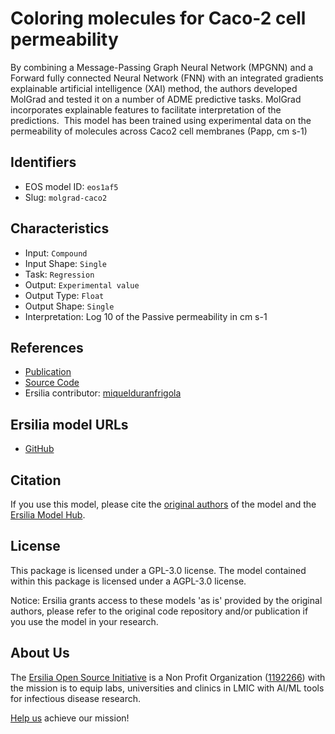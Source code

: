 # Coloring molecules for Caco-2 cell permeability

By combining a Message-Passing Graph Neural Network (MPGNN) and a Forward fully connected Neural Network (FNN) with an integrated gradients explainable artificial intelligence (XAI) method, the authors developed MolGrad and tested it on a number of ADME predictive tasks. MolGrad incorporates explainable features to facilitate interpretation of the predictions.  This model has been trained using experimental data on the permeability of molecules across Caco2 cell membranes (Papp, cm s-1)

## Identifiers

* EOS model ID: `eos1af5`
* Slug: `molgrad-caco2`

## Characteristics

* Input: `Compound`
* Input Shape: `Single`
* Task: `Regression`
* Output: `Experimental value`
* Output Type: `Float`
* Output Shape: `Single`
* Interpretation: Log 10 of the Passive permeability in cm s-1

## References

* [Publication](https://pubs.acs.org/doi/10.1021/acs.jcim.0c01344)
* [Source Code](https://github.com/josejimenezluna/molgrad/)
* Ersilia contributor: [miquelduranfrigola](https://github.com/miquelduranfrigola)

## Ersilia model URLs
* [GitHub](https://github.com/ersilia-os/eos1af5)

## Citation

If you use this model, please cite the [original authors](https://pubs.acs.org/doi/10.1021/acs.jcim.0c01344) of the model and the [Ersilia Model Hub](https://github.com/ersilia-os/ersilia/blob/master/CITATION.cff).

## License

This package is licensed under a GPL-3.0 license. The model contained within this package is licensed under a AGPL-3.0 license.

Notice: Ersilia grants access to these models 'as is' provided by the original authors, please refer to the original code repository and/or publication if you use the model in your research.

## About Us

The [Ersilia Open Source Initiative](https://ersilia.io) is a Non Profit Organization ([1192266](https://register-of-charities.charitycommission.gov.uk/charity-search/-/charity-details/5170657/full-print)) with the mission is to equip labs, universities and clinics in LMIC with AI/ML tools for infectious disease research.

[Help us](https://www.ersilia.io/donate) achieve our mission!